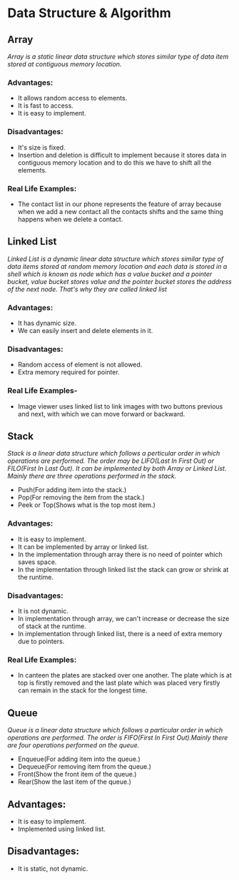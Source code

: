 # Data Structure & Algorithm

## Array
*Array is a static linear data structure which stores similar type of data item stored at contiguous memory location.*

### Advantages:
- It allows random access to elements.
- It is fast to access.
- It is easy to implement.

### Disadvantages:
- It's size is fixed.
- Insertion and deletion is difficult to implement because it stores data in contiguous memory location and to do this we have to shift all the elements.

### Real Life Examples:
- The contact list in our phone represents the feature of array because when we add a new contact all the contacts shifts and the same thing happens when we delete a contact. 


## Linked List
*Linked List is a dynamic linear data structure which stores similar type of data items stored at random memory location and each data is stored in a shell which is known as node which has a value bucket and a pointer bucket, value bucket stores value and the pointer bucket stores the address of the next node. That's why they are called linked list*
    
### Advantages:
- It has dynamic size.
- We can easily insert and delete elements in it.

### Disadvantages:
- Random access of element is not allowed.
- Extra memory required for pointer.

### Real Life Examples-
- Image viewer uses linked list to link images with two buttons previous and next, with which we can move forward or backward.


## Stack
*Stack is a linear data structure which follows a perticular order in which operations are performed. The order may be LIFO(Last In First Out) or FILO(First In Last Out). It can be implemented by both Array or Linked List. Mainly there are three operations performed in the stack.*
- Push(For adding item into the stack.)
- Pop(For removing the item from the stack.)
- Peek or Top(Shows what is the top most item.)

### Advantages:
- It is easy to implement.
- It can be implemented by array or linked list.
- In the implementation through array there is no need of pointer which saves space. 
- In the implementation through linked list the stack can grow or shrink at the runtime.

### Disadvantages:
- It is not dynamic.
- In implementation through array, we can't increase or decrease the size of stack at the runtime.
- In implementation through linked list, there is a need of extra memory due to pointers.

### Real Life Examples:
- In canteen the plates are stacked over one another. The plate which is at top is firstly removed and the last plate which was placed very firstly can remain in the stack for the longest time.


## Queue
*Queue is a linear data structure which follows a particular order in which operations are performed. The order is FIFO(First In First Out).Mainly there are four operations performed on the queue.*
- Enqueue(For adding item into the queue.)
- Dequeue(For removing item from the queue.)
- Front(Show the front item of the queue.)
- Rear(Show the last item of the queue.)

## Advantages:
- It is easy to implement.
- Implemented using linked list.

## Disadvantages:
- It is static, not dynamic.